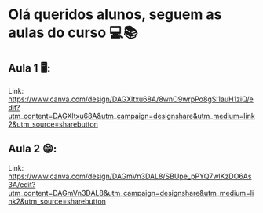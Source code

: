 # Olá queridos alunos, seguem as aulas do curso 💻📚

## Aula 1 🖥️:
Link: https://www.canva.com/design/DAGXltxu68A/8wnO9wrpPo8gSl1auH1ziQ/edit?utm_content=DAGXltxu68A&utm_campaign=designshare&utm_medium=link2&utm_source=sharebutton


## Aula 2 😁:

Link: https://www.canva.com/design/DAGmVn3DAL8/SBUpe_pPYQ7wlKzDO6As3A/edit?utm_content=DAGmVn3DAL8&utm_campaign=designshare&utm_medium=link2&utm_source=sharebutton
